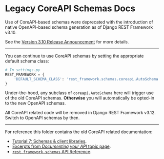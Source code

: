 # Legacy CoreAPI Schemas Docs

Use of CoreAPI-based schemas were deprecated with the introduction of native OpenAPI-based schema generation as of Django REST Framework v3.10.

See the [Version 3.10 Release Announcement](../community/3.10-announcement.md) for more details.

---

You can continue to use CoreAPI schemas by setting the appropriate default schema class:

```python
# In settings.py
REST_FRAMEWORK = {
    'DEFAULT_SCHEMA_CLASS': 'rest_framework.schemas.coreapi.AutoSchema',
}
```

Under-the-hood, any subclass of `coreapi.AutoSchema` here will trigger use of the old CoreAPI schemas. **Otherwise** you will automatically be opted-in to the new OpenAPI schemas.

All CoreAPI related code will be removed in Django REST Framework v3.12. Switch to OpenAPI schemas by then.

---

For reference this folder contains the old CoreAPI related documentation:

- [Tutorial 7: Schemas & client libraries](https://github.com/encode/django-rest-framework/blob/master/docs/coreapi//7-schemas-and-client-libraries.md).
- [Excerpts from _Documenting your API_ topic page](https://github.com/encode/django-rest-framework/blob/master/docs/coreapi//from-documenting-your-api.md).
- [`rest_framework.schemas` API Reference](https://github.com/encode/django-rest-framework/blob/master/docs/coreapi//schemas.md).
